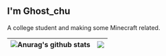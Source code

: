 ## I'm Ghost_chu

A college student and making some Minecraft related.

|<img align="center" src="https://github-readme-stats.vercel.app/api?username=Ghost-chu&count_private=true&show_icons=true&include_all_commits=true&title_color=359697&icon_color=359697&hide_border=true" alt="Anurag's github stats" /> | <img align="center" src="https://github-readme-stats.vercel.app/api/top-langs/?username=Ghost-chu&layout=compact&title_color=359697&icon_color=359697&hide_border=true" /> |
| ------------- | ------------- |
